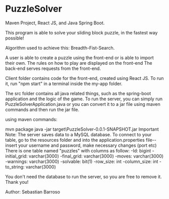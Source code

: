 # PuzzleSolver
Maven Project, React JS, and Java Spring Boot.

This program is able to solve your sliding block puzzle, in the fastest way possible!

Algorithm used to achieve this: Breadth-Fist-Search.

A user is able to create a puzzle using the front-end or is able to import their own. The rules on how to play are displayed on the front-end The back-end serves requests from the front-end.

Client folder contains code for the front-end, created using React JS. To run it, run "npm start" in a terminal inside the my-app folder.

The src folder contains all java related things, such as the spring-boot application and the logic of the game. To run the server, you can simply run PuzzleSolverApplication.java or you can convert it to a jar file using maven commands and then run the jar file.

using maven commands:

mvn package
java -jar target\PuzzleSolver-0.0.1-SNAPSHOT.jar
Important Note: The server saves data to a MySQL database. To connect to your table, go to the resources folder and into the application.properties file-- insert your username and password, make necessary changes (port etc) There is one table named "puzzles" with columns as follow: -Id: bigint -initial_grid: varchar(3000) -final_grid: varchar(3000) -moves: varchar(3000) -warnings: varchar(3000) -solvable: bit(1) -row_size: int -column_size: int -to_string: varchar(3000)

You don't need the database to run the server, so you are free to remove it. Thank you!

Author: Sebastian Barroso
